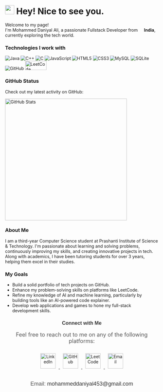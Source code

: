 <h1><img src="https://emojis.slackmojis.com/emojis/images/1531849430/4246/blob-sunglasses.gif?1531849430" width="30"/> Hey! Nice to see you.</h1>

<p>Welcome to my page! </br> I'm Mohammed Daniyal Ali, a passionate Fullstack Developer from <img src="https://cdn-icons-png.flaticon.com/512/197/197560.png" width="13"/> <b>India</b>, currently exploring the tech world.</p>

<h3>Technologies I work with</h3>
<p>
  <img alt="Java" src="https://img.shields.io/badge/Java-007396?style=flat-square&logo=java&logoColor=white"/>
  <img alt="C++" src="https://img.shields.io/badge/C++-00599C?style=flat-square&logo=c%2B%2B&logoColor=white"/>
  <img alt="C" src="https://img.shields.io/badge/C-00599C?style=flat-square&logo=c&logoColor=white"/>
  <img alt="JavaScript" src="https://img.shields.io/badge/JavaScript-F7DF1E?style=flat-square&logo=javascript&logoColor=black"/>
  <img alt="HTML5" src="https://img.shields.io/badge/HTML5-E34F26?style=flat-square&logo=html5&logoColor=white"/>
  <img alt="CSS3" src="https://img.shields.io/badge/CSS3-1572B6?style=flat-square&logo=css3&logoColor=white"/>
  <img alt="MySQL" src="https://img.shields.io/badge/MySQL-4479A1?style=flat-square&logo=mysql&logoColor=white"/>
  <img alt="SQLite" src="https://img.shields.io/badge/SQLite-003B57?style=flat-square&logo=sqlite&logoColor=white"/>
  <img alt="GitHub" src="https://img.shields.io/badge/GitHub-181717?style=flat-square&logo=github&logoColor=white"/>
  <img alt="LeetCode" src="https://upload.wikimedia.org/wikipedia/commons/e/e2/LeetCode_logo_black.png" width="70" height="30"/>
</p>

<h3>GitHub Status</h3>
<p>Check out my latest activity on GitHub:</p>
<p><img src="https://github-readme-stats.vercel.app/api?username=Mohammeddaniyal&show_icons=true&hide_title=true&count_private=true&hide=prs&theme=radical" alt="GitHub Stats" width="400" /></p>

<h3>About Me</h3>
<p>I am a third-year Computer Science student at Prashanti Institute of Science & Technology. I'm passionate about learning and solving problems, continuously improving my skills, and creating innovative projects in tech. Along with academics, I have been tutoring students for over 3 years, helping them excel in their studies.</p>

<h3>My Goals</h3>
<ul>
  <li>Build a solid portfolio of tech projects on GitHub.</li>
  <li>Enhance my problem-solving skills on platforms like LeetCode.</li>
  <li>Refine my knowledge of AI and machine learning, particularly by building tools like an AI-powered code explainer.</li>
  <li>Develop web applications and games to hone my full-stack development skills.</li>
</ul>

<div style="text-align: center; margin-top: 20px;">
  <h3 style="font-family: 'Arial', sans-serif; color: #333;">Connect with Me</h3>
  <p style="font-size: 18px; color: #555;">Feel free to reach out to me on any of the following platforms:</p>

  <!-- Social Media Icons -->
  <div style="margin-top: 20px;">
    <a href="https://www.linkedin.com/in/mohammeddaniyalali" target="_blank">
      <img src="https://img.icons8.com/ios/452/linkedin.png" alt="LinkedIn" width="50" style="margin: 10px;"/>
    </a>
    <a href="https://github.com/Mohammeddaniyal" target="_blank">
      <img src="https://img.icons8.com/ios/452/github.png" alt="GitHub" width="50" style="margin: 10px;"/>
    </a>
    <a href="https://leetcode.com/u/mohammeddaniyalali/" target="_blank">
      <img src="https://upload.wikimedia.org/wikipedia/commons/1/19/LeetCode_logo_black.png" alt="LeetCode" width="50" style="margin: 10px;"/>
    </a>
    <a href="mailto:mohammeddaniyal453@gmail.com">
      <img src="https://img.icons8.com/ios/452/mail.png" alt="Email" width="50" style="margin: 10px;"/>
    </a>
  </div>

  <!-- Contact Details -->
  <div style="margin-top: 30px; font-family: 'Arial', sans-serif;">
    <ul style="list-style-type: none; padding: 0; font-size: 18px; color: #555;">
      <li>Email: <a href="mailto:mohammeddaniyal453@gmail.com" style="text-decoration: none; color: #333;">mohammeddaniyal453@gmail.com</a></li>
    </ul>
  </div>
</div>
